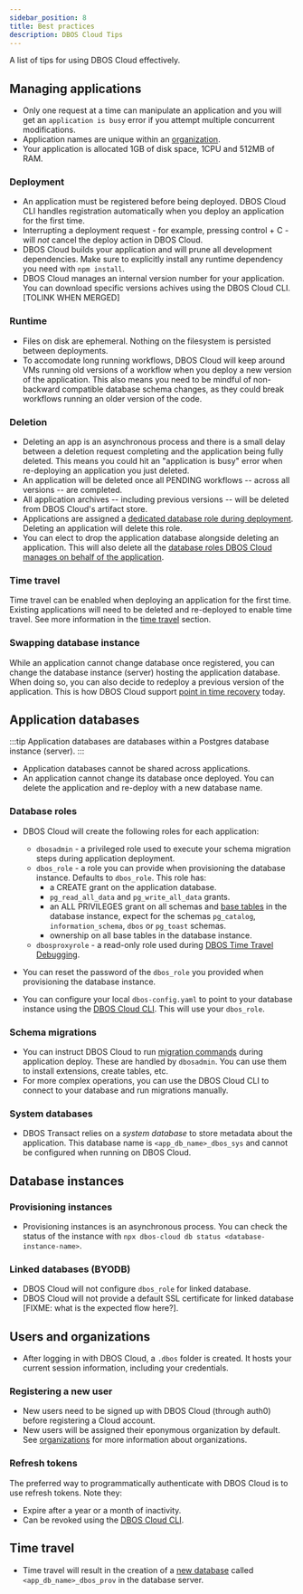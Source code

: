 ```yaml
---
sidebar_position: 8
title: Best practices
description: DBOS Cloud Tips
---
```


A list of tips for using DBOS Cloud effectively.

## Managing applications
* Only one request at a time can manipulate an application and you will get an `application is busy` error if you attempt multiple concurrent modifications.
* Application names are unique within an [organization](#users-and-organizations).
* Your application is allocated 1GB of disk space, 1CPU and 512MB of RAM.

### Deployment
* An application must be registered before being deployed. DBOS Cloud CLI handles registration automatically when you deploy an application for the first time.
* Interrupting a deployment request - for example, pressing control + C - will *not* cancel the deploy action in DBOS Cloud.
* DBOS Cloud builds your application and will prune all development dependencies. Make sure to explicitly install any runtime dependency you need with `npm install`.
* DBOS Cloud manages an internal version number for your application. You can download specific versions achives using the DBOS Cloud CLI. [TOLINK WHEN MERGED]

### Runtime
* Files on disk are ephemeral. Nothing on the filesystem is persisted between deployments.
* To accomodate long running workflows, DBOS Cloud will keep around VMs running old versions of a workflow when you deploy a new version of the application. This also means you need to be mindful of non-backward compatible database schema changes, as they could break workflows running an older version of the code.

### Deletion
* Deleting an app is an asynchronous process and there is a small delay between a deletion request completing and the application being fully deleted. This means you could hit an "application is busy" error when re-deploying an application you just deleted.
* An application will be deleted once all PENDING workflows -- across all versions -- are completed.
* All application archives -- including previous versions -- will be deleted from DBOS Cloud's artifact store.
* Applications are assigned a [dedicated database role during deployment](#database-roles). Deleting an application will delete this role.
* You can elect to drop the application database alongside deleting an application. This will also delete all the [database roles DBOS Cloud manages on behalf of the application](#database-roles).

### Time travel
Time travel can be enabled when deploying an application for the first time. Existing applications will need to be deleted and re-deployed to enable time travel.
See more information in the [time travel](#time-travel) section.

### Swapping database instance
While an application cannot change database once registered, you can change the database instance (server) hosting the application database. When doing so, you can also decide to redeploy a previous version of the application. This is how DBOS Cloud support [point in time recovery](database-management#database-recovery) today.

## Application databases

:::tip
Application databases are databases within a Postgres database instance (server).
:::

* Application databases cannot be shared across applications.
* An application cannot change its database once deployed. You can delete the application and re-deploy with a new database name.

### Database roles
* DBOS Cloud will create the following roles for each application:
    * `dbosadmin` - a privileged role used to execute your schema migration steps during application deployment.
    * `dbos_role` - a role you can provide when provisioning the database instance. Defaults to `dbos_role`. This role has:
        * a CREATE grant on the application database.
        * `pg_read_all_data` and `pg_write_all_data` grants.
        * an ALL PRIVILEGES grant on all schemas and [base tables](https://www.postgresql.org/docs/current/infoschema-tables.html#INFOSCHEMA-TABLES) in the database instance, expect for the schemas `pg_catalog`, `information_schema`, `dbos` or `pg_toast` schemas.
        * ownership on all base tables in the database instance.
    * `dbosproxyrole` - a read-only role used during [DBOS Time Travel Debugging](timetravel-debugging).

* You can reset the password of the `dbos_role` you provided when provisioning the database instance.
* You can configure your local `dbos-config.yaml` to point to your database instance using the [DBOS Cloud CLI](database-management). This will use your `dbos_role`.

### Schema migrations
* You can instruct DBOS Cloud to run [migration commands](api-reference/configuration#database) during application deploy. These are handled by `dbosadmin`. You can use them to install extensions, create tables, etc.
* For more complex operations, you can use the DBOS Cloud CLI to connect to your database and run migrations manually.

### System databases
* DBOS Transact relies on a _system database_ to store metadata about the application. This database name is `<app_db_name>_dbos_sys` and cannot be configured when running on DBOS Cloud.

## Database instances

### Provisioning instances
* Provisioning instances is an asynchronous process. You can check the status of the instance with `npx dbos-cloud db status <database-instance-name>`.

### Linked databases (BYODB)
* DBOS Cloud will not configure `dbos_role` for linked database.
* DBOS Cloud will not provide a default SSL certificate for linked database [FIXME: what is the expected flow here?].

## Users and organizations

* After logging in with DBOS Cloud, a `.dbos` folder is created. It hosts your current session information, including your credentials.

### Registering a new user
* New users need to be signed up with DBOS Cloud (through auth0) before registering a Cloud account.
* New users will be assigned their eponymous organization by default. See [organizations](account-management#organization-management) for more information about organizations.

### Refresh tokens
The preferred way to programmatically authenticate with DBOS Cloud is to use refresh tokens. Note they:
* Expire after a year or a month of inactivity.
* Can be revoked using the [DBOS Cloud CLI](account-management#authenticating-programatically).

## Time travel
* Time travel will result in the creation of a [new database](../api-reference/system-tables#provenance-tables) called `<app_db_name>_dbos_prov` in the database server.

